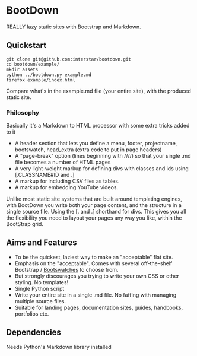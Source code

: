 BootDown
========

REALLY lazy static sites with Bootstrap and Markdown.

## Quickstart

    git clone git@github.com:interstar/bootdown.git
    cd bootdown/example/
    mkdir assets
    python ../bootdown.py example.md
    firefox example/index.html


Compare what's in the example.md file (your entire site), with the produced static site.

### Philosophy

Basically it's a Markdown to HTML processor with some extra tricks added to it
  * A header section that lets you define a menu, footer, projectname, bootswatch, head_extra (extra code to put in page headers)
  * A "page-break" option (lines beginning with ////) so that your single .md file becomes a number of HTML pages
  * A very light-weight markup for defining divs with classes and ids using [.CLASSNAME#ID and .]
  * A markup for including CSV files as tables.
  * A markup for embedding YouTube videos.
  
Unlike most static site systems that are built around templating engines, with BootDown you write both your page content, and the structure in a single source file. Using the [. and .] shorthand for divs. This gives you all the flexibility you need to layout your pages any way you like, within the BootStrap grid.

## Aims and Features

  * To be the quickest, laziest way to make an "acceptable" flat site.
  * Emphasis on the "acceptable". Comes with several off-the-shelf Bootstrap / [Bootswatches](https://bootswatch.com/) to choose from.
  * But strongly discourages you trying to write your own CSS or other styling. No templates!
  * Single Python script
  * Write your entire site in a single .md file. No faffing with managing multiple source files.
  * Suitable for landing pages, documentation sites, guides, handbooks, portfolios etc.

## Dependencies

Needs Python's Markdown library installed

